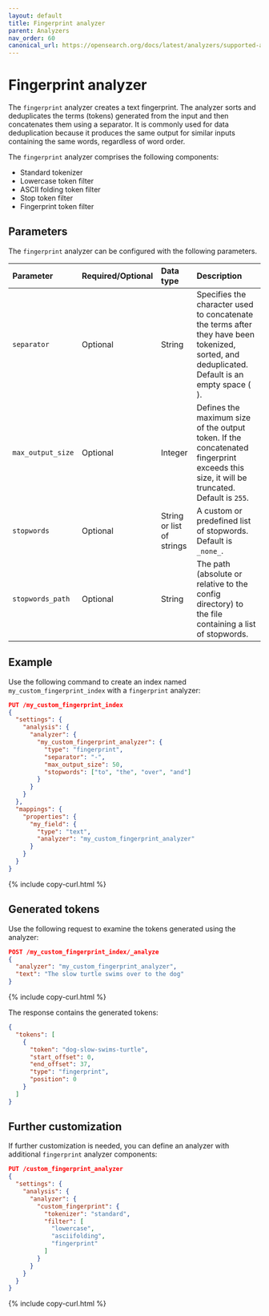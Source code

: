 ```yaml
---
layout: default
title: Fingerprint analyzer
parent: Analyzers
nav_order: 60
canonical_url: https://opensearch.org/docs/latest/analyzers/supported-analyzers/fingerprint/
---
```


# Fingerprint analyzer

The `fingerprint` analyzer creates a text fingerprint. The analyzer sorts and deduplicates the terms (tokens) generated from the input and then concatenates them using a separator. It is commonly used for data deduplication because it produces the same output for similar inputs containing the same words, regardless of word order.

The `fingerprint` analyzer comprises the following components:

- Standard tokenizer
- Lowercase token filter
- ASCII folding token filter
- Stop token filter
- Fingerprint token filter

## Parameters

The `fingerprint` analyzer can be configured with the following parameters.

Parameter | Required/Optional | Data type | Description
:--- | :--- | :--- | :--- 
`separator` | Optional | String | Specifies the character used to concatenate the terms after they have been tokenized, sorted, and deduplicated. Default is an empty space (` `).
`max_output_size` | Optional | Integer | Defines the maximum size of the output token. If the concatenated fingerprint exceeds this size, it will be truncated. Default is `255`.
`stopwords` | Optional | String or list of strings | A custom or predefined list of stopwords. Default is `_none_`.
`stopwords_path` | Optional | String | The path (absolute or relative to the config directory) to the file containing a list of stopwords.


## Example

Use the following command to create an index named `my_custom_fingerprint_index` with a `fingerprint` analyzer:

```json
PUT /my_custom_fingerprint_index
{
  "settings": {
    "analysis": {
      "analyzer": {
        "my_custom_fingerprint_analyzer": {
          "type": "fingerprint",
          "separator": "-",
          "max_output_size": 50,
          "stopwords": ["to", "the", "over", "and"]
        }
      }
    }
  },
  "mappings": {
    "properties": {
      "my_field": {
        "type": "text",
        "analyzer": "my_custom_fingerprint_analyzer"
      }
    }
  }
}
```
{% include copy-curl.html %}

## Generated tokens

Use the following request to examine the tokens generated using the analyzer:

```json
POST /my_custom_fingerprint_index/_analyze
{
  "analyzer": "my_custom_fingerprint_analyzer",
  "text": "The slow turtle swims over to the dog"
}
```
{% include copy-curl.html %}

The response contains the generated tokens:

```json
{
  "tokens": [
    {
      "token": "dog-slow-swims-turtle",
      "start_offset": 0,
      "end_offset": 37,
      "type": "fingerprint",
      "position": 0
    }
  ]
}
```

## Further customization

If further customization is needed, you can define an analyzer with additional `fingerprint` analyzer components:

```json
PUT /custom_fingerprint_analyzer
{
  "settings": {
    "analysis": {
      "analyzer": {
        "custom_fingerprint": {
          "tokenizer": "standard",
          "filter": [
            "lowercase",
            "asciifolding",
            "fingerprint"
          ]
        }
      }
    }
  }
}
```
{% include copy-curl.html %}
